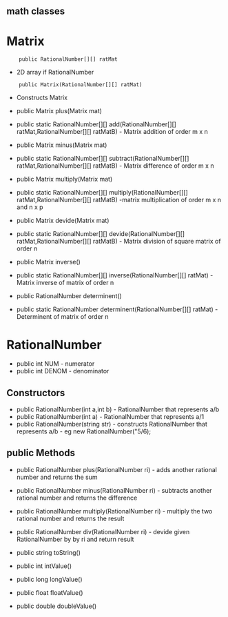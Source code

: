 ## math classes

# Matrix
```
	public RationalNumber[][] ratMat
```
   - 2D array if RationalNumber
```
	public Matrix(RationalNumber[][] ratMat)
```
   - Constructs Matrix
		
 * public Matrix plus(Matrix mat)
 * public static RationalNumber[][] add(RationalNumber[][] ratMat,RationalNumber[][] ratMatB)
		- Matrix addition of order m x n

 * public Matrix minus(Matrix mat)
 * public static RationalNumber[][] subtract(RationalNumber[][] ratMat,RationalNumber[][] ratMatB)
		- Matrix difference of order m x n
		
 * public Matrix multiply(Matrix mat)
 * public static RationalNumber[][] multiply(RationalNumber[][] ratMat,RationalNumber[][] ratMatB)
		-matrix multiplication of order m x n and n x p

 * public Matrix devide(Matrix mat)
 * public static RationalNumber[][] devide(RationalNumber[][] ratMat,RationalNumber[][] ratMatB)
		- Matrix division of square matrix of order n

 * public Matrix inverse()
 * public static RationalNumber[][] inverse(RationalNumber[][] ratMat)
		- Matrix inverse of matrix of order n

 * public RationalNumber determinent()
 * public static RationalNumber determinent(RationalNumber[][] ratMat)
		- Determinent of matrix of order n

# RationalNumber

 * public int NUM 
		- numerator
 * public int DENOM
		- denominator
		
## Constructors
 * public RationalNumber(int a,int b)
		- RationalNumber that represents a/b
 * public RationalNumber(int a)
		- RationalNumber that represents a/1
 * public RationalNumber(string str)
		- constructs RationalNumber that represents a/b
		- eg new RationalNumber("5/6);

## public Methods
 * public RationalNumber plus(RationalNumber ri)
		- adds another rational number and returns the sum
 * public RationalNumber minus(RationalNumber ri)
		- subtracts another rational number and returns the difference
 * public RationalNumber multiply(RationalNumber ri)
		- multiply the two rational number and returns the result
 * public RationalNumber div(RationalNumber ri)
		- devide given RationalNumber by by ri and return result
		
 * public string toString()
 * public int intValue()
 * public long longValue()
 * public float floatValue()
 * public double doubleValue()



